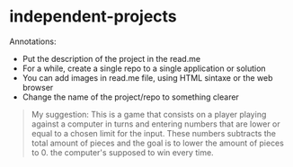 # independent-projects

Annotations:
* Put the description of the project in the read.me
* For a while, create a single repo to a single application or solution
* You can add images in read.me file, using HTML sintaxe or the web browser
* Change the name of the project/repo to something clearer

> My suggestion:
This is a game that consists on a player playing against a computer in turns and entering 
numbers that are lower or equal to a chosen limit for the input. 
These numbers subtracts the total amount of pieces and the goal is to lower the amount of pieces to 0. the computer's supposed to win every time.